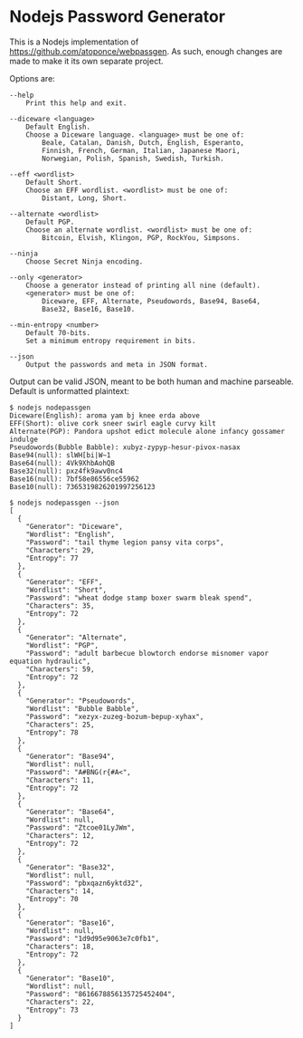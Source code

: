 # Nodejs Password Generator

This is a Nodejs implementation of https://github.com/atoponce/webpassgen. As
such, enough changes are made to make it its own separate project.

Options are:

    --help
        Print this help and exit.

    --diceware <language>
        Default English.
        Choose a Diceware language. <language> must be one of:
            Beale, Catalan, Danish, Dutch, English, Esperanto,
            Finnish, French, German, Italian, Japanese Maori,
            Norwegian, Polish, Spanish, Swedish, Turkish.

    --eff <wordlist>
        Default Short.
        Choose an EFF wordlist. <wordlist> must be one of:
            Distant, Long, Short.

    --alternate <wordlist>
        Default PGP.
        Choose an alternate wordlist. <wordlist> must be one of:
            Bitcoin, Elvish, Klingon, PGP, RockYou, Simpsons.

    --ninja
        Choose Secret Ninja encoding.

    --only <generator>
        Choose a generator instead of printing all nine (default).
        <generator> must be one of:
            Diceware, EFF, Alternate, Pseudowords, Base94, Base64,
            Base32, Base16, Base10.

    --min-entropy <number>
        Default 70-bits.
        Set a minimum entropy requirement in bits.

    --json
        Output the passwords and meta in JSON format.

Output can be valid JSON, meant to be both human and machine parseable. Default
is unformatted plaintext:

    $ nodejs nodepassgen
    Diceware(English): aroma yam bj knee erda above
    EFF(Short): olive cork sneer swirl eagle curvy kilt
    Alternate(PGP): Pandora upshot edict molecule alone infancy gossamer indulge
    Pseudowords(Bubble Babble): xubyz-zypyp-hesur-pivox-nasax
    Base94(null): slWH[bi|W~1
    Base64(null): 4Vk9XhbAohQB
    Base32(null): pxz4fk9awv0nc4
    Base16(null): 7bf58e86556ce55962
    Base10(null): 7365319826201997256123

    $ nodejs nodepassgen --json
    [
      {
	    "Generator": "Diceware",
	    "Wordlist": "English",
	    "Password": "tail thyme legion pansy vita corps",
	    "Characters": 29,
	    "Entropy": 77
      },
      {
	    "Generator": "EFF",
	    "Wordlist": "Short",
	    "Password": "wheat dodge stamp boxer swarm bleak spend",
	    "Characters": 35,
	    "Entropy": 72
      },
      {
	    "Generator": "Alternate",
	    "Wordlist": "PGP",
	    "Password": "adult barbecue blowtorch endorse misnomer vapor equation hydraulic",
	    "Characters": 59,
	    "Entropy": 72
      },
      {
	    "Generator": "Pseudowords",
	    "Wordlist": "Bubble Babble",
	    "Password": "xezyx-zuzeg-bozum-bepup-xyhax",
	    "Characters": 25,
	    "Entropy": 78
      },
      {
	    "Generator": "Base94",
	    "Wordlist": null,
	    "Password": "A#BNG(r{#A<",
	    "Characters": 11,
	    "Entropy": 72
      },
      {
	    "Generator": "Base64",
	    "Wordlist": null,
	    "Password": "Ztcoe01LyJWm",
	    "Characters": 12,
	    "Entropy": 72
      },
      {
	    "Generator": "Base32",
	    "Wordlist": null,
	    "Password": "pbxqazn6yktd32",
	    "Characters": 14,
	    "Entropy": 70
      },
      {
	    "Generator": "Base16",
	    "Wordlist": null,
	    "Password": "1d9d95e9063e7c0fb1",
	    "Characters": 18,
	    "Entropy": 72
      },
      {
	    "Generator": "Base10",
	    "Wordlist": null,
	    "Password": "8616678856135725452404",
	    "Characters": 22,
	    "Entropy": 73
      }
    ]
